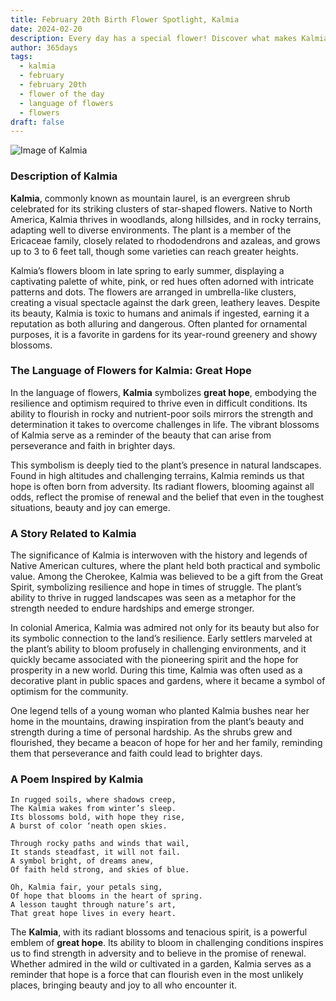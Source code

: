 ```yaml
---
title: February 20th Birth Flower Spotlight, Kalmia
date: 2024-02-20
description: Every day has a special flower! Discover what makes Kalmia unique as today’s birth flower and its symbolic meaning.
author: 365days
tags:
  - kalmia
  - february
  - february 20th
  - flower of the day
  - language of flowers
  - flowers
draft: false
---
```


![Image of Kalmia](https://cdn.pixabay.com/photo/2015/05/17/12/01/kalmia-770766_1280.jpg#center)


### Description of Kalmia

**Kalmia**, commonly known as mountain laurel, is an evergreen shrub celebrated for its striking clusters of star-shaped flowers. Native to North America, Kalmia thrives in woodlands, along hillsides, and in rocky terrains, adapting well to diverse environments. The plant is a member of the Ericaceae family, closely related to rhododendrons and azaleas, and grows up to 3 to 6 feet tall, though some varieties can reach greater heights.

Kalmia’s flowers bloom in late spring to early summer, displaying a captivating palette of white, pink, or red hues often adorned with intricate patterns and dots. The flowers are arranged in umbrella-like clusters, creating a visual spectacle against the dark green, leathery leaves. Despite its beauty, Kalmia is toxic to humans and animals if ingested, earning it a reputation as both alluring and dangerous. Often planted for ornamental purposes, it is a favorite in gardens for its year-round greenery and showy blossoms.

### The Language of Flowers for Kalmia: Great Hope

In the language of flowers, **Kalmia** symbolizes **great hope**, embodying the resilience and optimism required to thrive even in difficult conditions. Its ability to flourish in rocky and nutrient-poor soils mirrors the strength and determination it takes to overcome challenges in life. The vibrant blossoms of Kalmia serve as a reminder of the beauty that can arise from perseverance and faith in brighter days.

This symbolism is deeply tied to the plant’s presence in natural landscapes. Found in high altitudes and challenging terrains, Kalmia reminds us that hope is often born from adversity. Its radiant flowers, blooming against all odds, reflect the promise of renewal and the belief that even in the toughest situations, beauty and joy can emerge.

### A Story Related to Kalmia

The significance of Kalmia is interwoven with the history and legends of Native American cultures, where the plant held both practical and symbolic value. Among the Cherokee, Kalmia was believed to be a gift from the Great Spirit, symbolizing resilience and hope in times of struggle. The plant’s ability to thrive in rugged landscapes was seen as a metaphor for the strength needed to endure hardships and emerge stronger.

In colonial America, Kalmia was admired not only for its beauty but also for its symbolic connection to the land’s resilience. Early settlers marveled at the plant’s ability to bloom profusely in challenging environments, and it quickly became associated with the pioneering spirit and the hope for prosperity in a new world. During this time, Kalmia was often used as a decorative plant in public spaces and gardens, where it became a symbol of optimism for the community.

One legend tells of a young woman who planted Kalmia bushes near her home in the mountains, drawing inspiration from the plant’s beauty and strength during a time of personal hardship. As the shrubs grew and flourished, they became a beacon of hope for her and her family, reminding them that perseverance and faith could lead to brighter days.

### A Poem Inspired by Kalmia

```
In rugged soils, where shadows creep,  
The Kalmia wakes from winter’s sleep.  
Its blossoms bold, with hope they rise,  
A burst of color ‘neath open skies.  

Through rocky paths and winds that wail,  
It stands steadfast, it will not fail.  
A symbol bright, of dreams anew,  
Of faith held strong, and skies of blue.  

Oh, Kalmia fair, your petals sing,  
Of hope that blooms in the heart of spring.  
A lesson taught through nature’s art,  
That great hope lives in every heart.  
```

The **Kalmia**, with its radiant blossoms and tenacious spirit, is a powerful emblem of **great hope**. Its ability to bloom in challenging conditions inspires us to find strength in adversity and to believe in the promise of renewal. Whether admired in the wild or cultivated in a garden, Kalmia serves as a reminder that hope is a force that can flourish even in the most unlikely places, bringing beauty and joy to all who encounter it.

